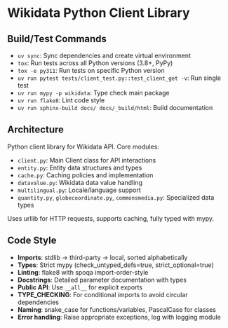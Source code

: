 # Wikidata Python Client Library

## Build/Test Commands
- `uv sync`: Sync dependencies and create virtual environment
- `tox`: Run tests across all Python versions (3.8+, PyPy)
- `tox -e py311`: Run tests on specific Python version
- `uv run pytest tests/client_test.py::test_client_get -v`: Run single test
- `uv run mypy -p wikidata`: Type check main package
- `uv run flake8`: Lint code style
- `uv run sphinx-build docs/ docs/_build/html`: Build documentation

## Architecture
Python client library for Wikidata API. Core modules:
- `client.py`: Main Client class for API interactions
- `entity.py`: Entity data structures and types
- `cache.py`: Caching policies and implementation
- `datavalue.py`: Wikidata data value handling
- `multilingual.py`: Locale/language support
- `quantity.py`, `globecoordinate.py`, `commonsmedia.py`: Specialized data types

Uses urllib for HTTP requests, supports caching, fully typed with mypy.

## Code Style
- **Imports**: stdlib → third-party → local, sorted alphabetically
- **Types**: Strict mypy (check_untyped_defs=true, strict_optional=true)
- **Linting**: flake8 with spoqa import-order-style
- **Docstrings**: Detailed parameter documentation with types
- **Public API**: Use `__all__` for explicit exports
- **TYPE_CHECKING**: For conditional imports to avoid circular dependencies
- **Naming**: snake_case for functions/variables, PascalCase for classes
- **Error handling**: Raise appropriate exceptions, log with logging module

